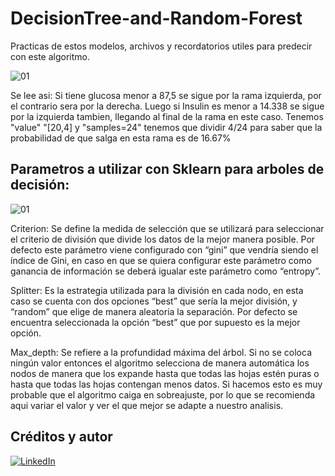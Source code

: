 # DecisionTree-and-Random-Forest
Practicas de estos modelos, archivos y recordatorios utiles para predecir con este algoritmo.

![01](https://user-images.githubusercontent.com/94582879/161449025-3fa45eb3-bd47-483a-ab8c-26fea6a8c23e.jpg)

Se lee asi: Si tiene glucosa menor a 87,5 se sigue por la rama izquierda, por el contrario sera por la derecha. Luego si Insulin es menor a 14.338 se sigue por la izquierda tambien, llegando al final de la rama en este caso. Tenemos "value" "[20,4] y "samples=24" tenemos que dividir 4/24 para saber que la probabilidad de que salga en esta rama es de 16.67%

## Parametros a utilizar con Sklearn para arboles de decisión:

![01](https://user-images.githubusercontent.com/94582879/173691604-3eb15972-1123-48e4-806a-e8e92ccf7760.jpg)

Criterion: Se define la medida de selección que se utilizará para seleccionar el criterio de división que divide los datos de la mejor manera posible. Por defecto este parámetro viene configurado con “gini” que vendría siendo el índice de Gini, en caso en que se quiera configurar este parámetro como ganancia de información se deberá igualar este parámetro como “entropy”.

Splitter: Es la estrategia utilizada para la división en cada nodo, en esta caso se cuenta con dos opciones “best” que sería la mejor división, y “random” que elige de manera aleatoria la separación. Por defecto se encuentra seleccionada la opción “best” que por supuesto es la mejor opción.

Max_depth: Se refiere a la profundidad máxima del árbol. Si no se coloca ningún valor entonces el algoritmo selecciona de manera automática los nodos de manera que los expande hasta que todas las hojas estén puras o hasta que todas las hojas contengan menos datos. Si hacemos esto es muy probable que el algoritmo caiga en sobreajuste, por lo que se recomienda aqui variar el valor y ver el que mejor se adapte a nuestro analisis.



## Créditos y autor
[![LinkedIn](https://img.shields.io/badge/LinkedIn-Nestor_Diaz-0077B5?style=for-the-badge&logo=linkedin&logoColor=white&labelColor=101010)](https://www.linkedin.com/in/contadornestordiaz/)

